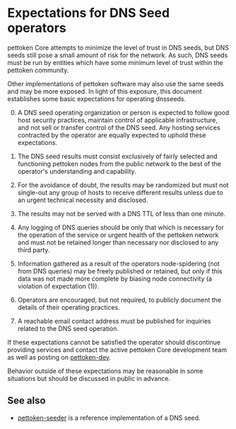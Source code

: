 Expectations for DNS Seed operators
====================================

pettoken Core attempts to minimize the level of trust in DNS seeds,
but DNS seeds still pose a small amount of risk for the network.
As such, DNS seeds must be run by entities which have some minimum
level of trust within the pettoken community.

Other implementations of pettoken software may also use the same
seeds and may be more exposed. In light of this exposure, this
document establishes some basic expectations for operating dnsseeds.

0. A DNS seed operating organization or person is expected to follow good
host security practices, maintain control of applicable infrastructure,
and not sell or transfer control of the DNS seed. Any hosting services
contracted by the operator are equally expected to uphold these expectations.

1. The DNS seed results must consist exclusively of fairly selected and
functioning pettoken nodes from the public network to the best of the
operator's understanding and capability.

2. For the avoidance of doubt, the results may be randomized but must not
single-out any group of hosts to receive different results unless due to an
urgent technical necessity and disclosed.

3. The results may not be served with a DNS TTL of less than one minute.

4. Any logging of DNS queries should be only that which is necessary
for the operation of the service or urgent health of the pettoken
network and must not be retained longer than necessary nor disclosed
to any third party.

5. Information gathered as a result of the operators node-spidering
(not from DNS queries) may be freely published or retained, but only
if this data was not made more complete by biasing node connectivity
(a violation of expectation (1)).

6. Operators are encouraged, but not required, to publicly document the
details of their operating practices.

7. A reachable email contact address must be published for inquiries
related to the DNS seed operation.

If these expectations cannot be satisfied the operator should
discontinue providing services and contact the active pettoken
Core development team as well as posting on
[pettoken-dev](https://groups.google.com/forum/#!forum/pettoken-dev).

Behavior outside of these expectations may be reasonable in some
situations but should be discussed in public in advance.

See also
----------
- [pettoken-seeder](https://github.com/pooler/pettoken-seeder) is a reference implementation of a DNS seed.
